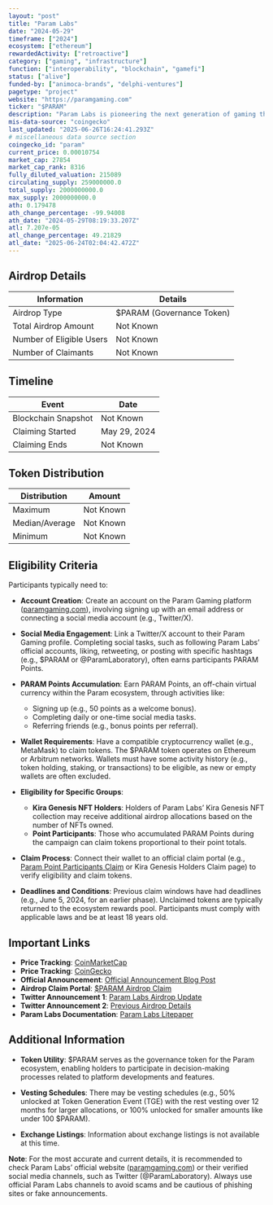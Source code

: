 ```yaml
---
layout: "post"
title: "Param Labs"
date: "2024-05-29"
timeframe: ["2024"]
ecosystem: ["ethereum"]
rewardedActivity: ["retroactive"]
category: ["gaming", "infrastructure"]
function: ["interoperability", "blockchain", "gamefi"]
status: ["alive"]
funded-by: ["animoca-brands", "delphi-ventures"]
pagetype: "project"
website: "https://paramgaming.com"
ticker: "$PARAM"
description: "Param Labs is pioneering the next generation of gaming through united creativity and technological advancement."
mis-data-source: "coingecko"
last_updated: "2025-06-26T16:24:41.293Z"
# miscellaneous data source section
coingecko_id: "param"
current_price: 0.00010754
market_cap: 27854
market_cap_rank: 8316
fully_diluted_valuation: 215089
circulating_supply: 259000000.0
total_supply: 2000000000.0
max_supply: 2000000000.0
ath: 0.179478
ath_change_percentage: -99.94008
ath_date: "2024-05-29T08:19:33.207Z"
atl: 7.207e-05
atl_change_percentage: 49.21829
atl_date: "2025-06-24T02:04:42.472Z"
---
```


## Airdrop Details

| Information              | Details                   |
| ------------------------ | ------------------------- |
| Airdrop Type             | $PARAM (Governance Token) |
| Total Airdrop Amount     | Not Known                 |
| Number of Eligible Users | Not Known                 |
| Number of Claimants      | Not Known                 |

## Timeline

| Event               | Date         |
| ------------------- | ------------ |
| Blockchain Snapshot | Not Known    |
| Claiming Started    | May 29, 2024 |
| Claiming Ends       | Not Known    |

## Token Distribution

| Distribution   | Amount    |
| -------------- | --------- |
| Maximum        | Not Known |
| Median/Average | Not Known |
| Minimum        | Not Known |

## Eligibility Criteria

Participants typically need to:

- **Account Creation**: Create an account on the Param Gaming platform ([paramgaming.com](https://paramgaming.com)), involving signing up with an email address or connecting a social media account (e.g., Twitter/X).

- **Social Media Engagement**: Link a Twitter/X account to their Param Gaming profile. Completing social tasks, such as following Param Labs’ official accounts, liking, retweeting, or posting with specific hashtags (e.g., $PARAM or @ParamLaboratory), often earns participants PARAM Points.

- **PARAM Points Accumulation**: Earn PARAM Points, an off-chain virtual currency within the Param ecosystem, through activities like:

  - Signing up (e.g., 50 points as a welcome bonus).
  - Completing daily or one-time social media tasks.
  - Referring friends (e.g., bonus points per referral).

- **Wallet Requirements**: Have a compatible cryptocurrency wallet (e.g., MetaMask) to claim tokens. The $PARAM token operates on Ethereum or Arbitrum networks. Wallets must have some activity history (e.g., token holding, staking, or transactions) to be eligible, as new or empty wallets are often excluded.

- **Eligibility for Specific Groups**:

  - **Kira Genesis NFT Holders**: Holders of Param Labs’ Kira Genesis NFT collection may receive additional airdrop allocations based on the number of NFTs owned.
  - **Point Participants**: Those who accumulated PARAM Points during the campaign can claim tokens proportional to their point totals.

- **Claim Process**: Connect their wallet to an official claim portal (e.g., [Param Point Participants Claim](https://claim.paramgaming.com/) or Kira Genesis Holders Claim page) to verify eligibility and claim tokens.

- **Deadlines and Conditions**: Previous claim windows have had deadlines (e.g., June 5, 2024, for an earlier phase). Unclaimed tokens are typically returned to the ecosystem rewards pool. Participants must comply with applicable laws and be at least 18 years old.

## Important Links

- **Price Tracking**: [CoinMarketCap](https://coinmarketcap.com/currencies/param)
- **Price Tracking**: [CoinGecko](https://www.coingecko.com/en/coins/param)
- **Official Announcement**: [Official Announcement Blog Post](https://paramgaming.com/blog/param-airdrop-announcement)
- **Airdrop Claim Portal**: [$PARAM Airdrop Claim](https://claim.paramgaming.com/)
- **Twitter Announcement 1**: [Param Labs Airdrop Update](https://x.com/ParamLaboratory/status/1808324693516341306)
- **Twitter Announcement 2**: [Previous Airdrop Details](https://x.com/paramlaboratory/status/1795729692177183039?s=46&t=JqFWtNHbJ_bCYOgBKG56uw)
- **Param Labs Documentation**: [Param Labs Litepaper](https://docs.paramlabs.io/param-litepaper/ecosystem/modular-gaming-ecosystem/experiences/native-nfts-and-ips)

## Additional Information

- **Token Utility**: $PARAM serves as the governance token for the Param ecosystem, enabling holders to participate in decision-making processes related to platform developments and features.

- **Vesting Schedules**: There may be vesting schedules (e.g., 50% unlocked at Token Generation Event (TGE) with the rest vesting over 12 months for larger allocations, or 100% unlocked for smaller amounts like under 100 $PARAM).

- **Exchange Listings**: Information about exchange listings is not available at this time.

**Note**: For the most accurate and current details, it is recommended to check Param Labs’ official website ([paramgaming.com](https://paramgaming.com)) or their verified social media channels, such as Twitter (@ParamLaboratory). Always use official Param Labs channels to avoid scams and be cautious of phishing sites or fake announcements.